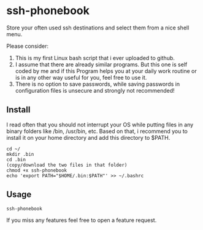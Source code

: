 # ssh-phonebook
Store your often used ssh destinations and select them from a nice shell menu.

Please consider:
1. This is my first Linux bash script that i ever uploaded to github. 
2. I assume that there are already similar programs. But this one is self coded by me and if this Program helps you at your daily work routine or is in any other way useful for you, feel free to use it.
3. There is no option to save passwords, while saving passwords in configuration files is unsecure and strongly not recommended!
 
 
## Install
I read often that you should not interrupt your OS while putting files in any binary folders like /bin, /usr/bin, etc. 
Based on that, i recommend you to install it on your home directory and add this directory to $PATH.
```
cd ~/
mkdir .bin 
cd .bin
(copy/download the two files in that folder)
chmod +x ssh-phonebook
echo 'export PATH="$HOME/.bin:$PATH"' >> ~/.bashrc 
```
 
## Usage
```
ssh-phonebook
```


If you miss any features feel free to open a feature request.
